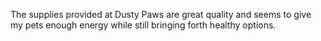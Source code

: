 The supplies provided at Dusty Paws are great quality and seems to give my pets enough energy while still bringing forth healthy options.